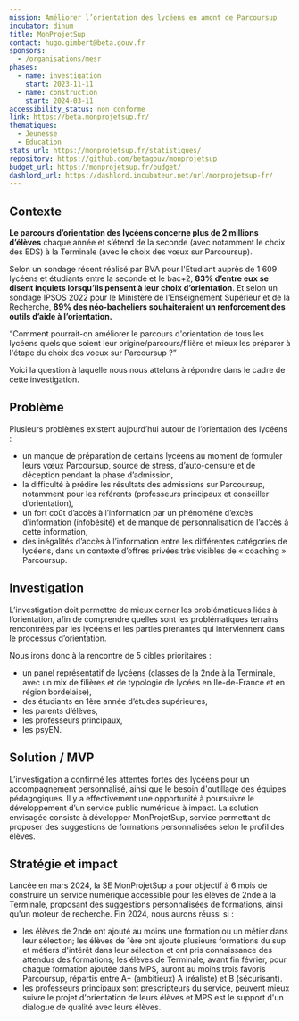 ```yaml
---
mission: Améliorer l’orientation des lycéens en amont de Parcoursup
incubator: dinum
title: MonProjetSup
contact: hugo.gimbert@beta.gouv.fr
sponsors:
  - /organisations/mesr
phases:
  - name: investigation
    start: 2023-11-11
  - name: construction
    start: 2024-03-11
accessibility_status: non conforme
link: https://beta.monprojetsup.fr/
thematiques:
  - Jeunesse
  - Education
stats_url: https://monprojetsup.fr/statistiques/
repository: https://github.com/betagouv/monprojetsup
budget_url: https://monprojetsup.fr/budget/
dashlord_url: https://dashlord.incubateur.net/url/monprojetsup-fr/
---
```

## Contexte

**Le parcours d’orientation des lycéens concerne plus de 2 millions d’élèves** chaque année et s’étend de la seconde (avec notamment le choix des EDS) à la Terminale (avec le choix des vœux sur Parcoursup). 

Selon un sondage récent réalisé par BVA pour l'Etudiant auprès de 1 609 lycéens et étudiants entre la seconde et le bac+2, **83% d’entre eux se disent inquiets lorsqu’ils pensent à leur choix d’orientation**.
Et selon un sondage IPSOS 2022 pour le Ministère de l'Enseignement Supérieur et de la Recherche, **89% des néo-bacheliers souhaiteraient un renforcement des outils d’aide à l’orientation.**

“Comment pourrait-on améliorer le parcours d'orientation de tous les lycéens quels que soient leur origine/parcours/filière et mieux les préparer à l'étape du choix des voeux sur Parcoursup ?”

Voici la question à laquelle nous nous attelons à répondre dans le cadre de cette investigation.

## Problème

Plusieurs problèmes existent aujourd’hui autour de l’orientation des lycéens : 
* un manque de préparation de certains lycéens au moment de formuler leurs vœux Parcoursup, source de stress, d’auto-censure et de déception pendant la phase d’admission,
* la difficulté à prédire les résultats des admissions sur Parcoursup, notamment pour les référents (professeurs principaux et conseiller d’orientation),
* un fort coût d’accès à l’information par un phénomène d’excès d’information (infobésité) et de manque de personnalisation de l’accès à cette information,
* des inégalités d’accès à l’information entre les différentes catégories de lycéens, dans un contexte d’offres privées très visibles de « coaching » Parcoursup.

## Investigation

L’investigation doit permettre de mieux cerner les problématiques liées à l’orientation, afin de comprendre quelles sont les problématiques terrains rencontrées par les lycéens et les parties prenantes qui interviennent dans le processus d’orientation.

Nous irons donc à la rencontre de 5 cibles prioritaires :
* un panel représentatif de lycéens (classes de la 2nde à la Terminale, avec un mix de filières et de typologie de lycées en Ile-de-France et en région bordelaise),
* des étudiants en 1ère année d’études supérieures,
* les parents d’élèves, 
* les professeurs principaux,
* les psyEN.

## Solution / MVP

L’investigation a confirmé les attentes fortes 
des lycéens pour un accompagnement personnalisé, ainsi que le besoin d'outillage des équipes pédagogiques. Il y a effectivement une opportunité à poursuivre le développement d’un service public numérique à impact. 
La solution envisagée consiste à développer MonProjetSup, service permettant de proposer des suggestions de formations personnalisées selon le profil des élèves.

## Stratégie et impact

Lancée en mars 2024, la SE MonProjetSup a pour objectif à 6 mois de construire un service numérique accessible pour les élèves de 2nde à la Terminale, proposant des suggestions personnalisées de formations, ainsi qu'un moteur de recherche.
Fin 2024, nous aurons réussi si :
* les élèves de 2nde ont ajouté au moins une formation ou un métier dans leur sélection; les élèves de 1ère ont ajouté plusieurs formations du sup et métiers d'intérêt dans leur sélection et ont pris connaissance des attendus des formations; les élèves de Terminale, avant fin février, pour chaque formation ajoutée dans MPS, auront au moins trois favoris Parcoursup, répartis entre A+ (ambitieux) A (réaliste) et B (sécurisant).
*  les professeurs principaux sont prescripteurs du service, peuvent mieux suivre le projet d'orientation de leurs élèves et MPS est le support d'un dialogue de qualité avec leurs élèves.
